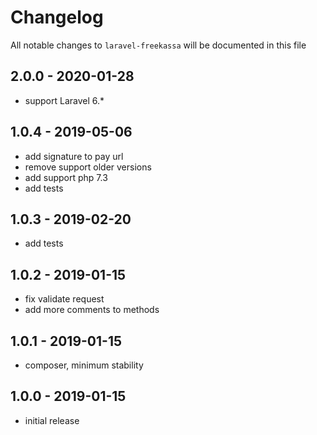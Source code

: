 # Changelog

All notable changes to `laravel-freekassa` will be documented in this file

## 2.0.0 - 2020-01-28

- support Laravel 6.*

## 1.0.4 - 2019-05-06

- add signature to pay url
- remove support older versions
- add support php 7.3
- add tests

## 1.0.3 - 2019-02-20

- add tests

## 1.0.2 - 2019-01-15

- fix validate request
- add more comments to methods

## 1.0.1 - 2019-01-15

- composer, minimum stability

## 1.0.0 - 2019-01-15

- initial release
